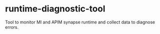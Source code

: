 # runtime-diagnostic-tool
Tool to monitor MI and APIM synapse runtime and collect data to diagnose errors.
